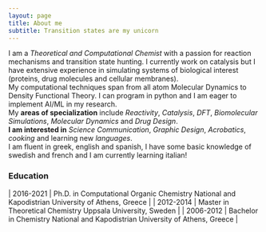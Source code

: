 ```yaml
---
layout: page
title: About me
subtitle: Transition states are my unicorn
---
```


I am a _Theoretical and Computational Chemist_ with a passion for reaction mechanisms and transition state hunting. I currently work on catalysis but I have extensive experience in simulating systems of biological interest (proteins, drug molecules and cellular membranes).  
My computational techniques span from all atom Molecular Dynamics to Density Functional Theory. I can program in python and I am eager to implement AI/ML in my research.  
My **areas of specialization** include _Reactivity_, _Catalysis_, _DFT_, _Biomolecular Simulations_, _Molecular Dynamics_ and _Drug Design_.  
**I am interested in** _Science Communication_, _Graphic Design_, _Acrobatics_, _cooking_ and learning new _languages_.  
I am fluent in greek, english and spanish, I have some basic knowledge of swedish and french and I am currently learning italian!


### Education
| 2016-2021 | Ph.D. in Computational Organic Chemistry National and Kapodistrian University of Athens, Greece |
| 2012-2014 | Master in Theoretical Chemistry Uppsala University, Sweden                                      |
| 2006-2012 | Bachelor in Chemistry National and Kapodistrian University of Athens, Greece                    |

